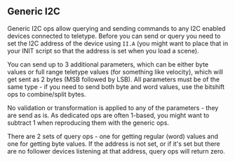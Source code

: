 ## Generic I2C

Generic I2C ops allow querying and sending commands to any I2C enabled devices connected to teletype. Before you can send or query you need to set the I2C address of the device using `II.A` (you might want to place that in your INIT script so that the address is set when you load a scene). 

You can send up to 3 additional parameters, which can be either byte values or full range teletype values (for something like velocity), which will get sent as 2 bytes (MSB followed by LSB). All parameters must be of the same type - if you need to send both byte and word values, use the bitshift ops to combine/split bytes. 

No validation or transformation is applied to any of the parameters - they are send as is. As dedicated ops are often 1-based, you might want to subtract 1 when reproducing them with the generic ops.

There are 2 sets of query ops - one for getting regular (word) values and one for getting byte values. If the address is not set, or if it's set but there are no follower devices listening at that address, query ops will return zero.
